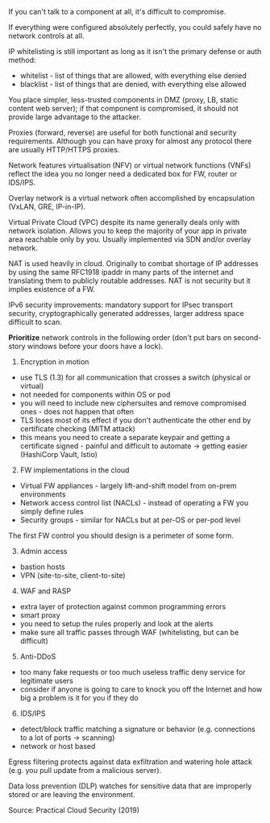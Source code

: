 If you can't talk to a component at all, it's difficult to compromise.

If everything were configured absolutely perfectly, you could safely have no network controls at all.

IP whitelisting is still important as long as it isn't the primary defense or auth method:

* whitelist - list of things that are allowed, with everything else denied
* blacklist - list of things that are denied, with everything else allowed

You place simpler, less-trusted components in DMZ (proxy, LB, static content web server); if that component is compromised, it should not provide large advantage to the attacker.

Proxies (forward, reverse) are useful for both functional and security requirements. Although you can have proxy for almost any protocol there are usually HTTP/HTTPS proxies.

Network features virtualisation (NFV) or virtual network functions (VNFs) reflect the idea you no longer need a dedicated box for FW, router or IDS/IPS.

Overlay network is a virtual network often accomplished by encapsulation (VxLAN, GRE, IP-in-IP).

Virtual Private Cloud (VPC) despite its name generally deals only with network isolation. Allows you to keep the majority of your app in private area reachable only by you. Usually implemented via SDN and/or overlay network.

NAT is used heavily in cloud. Originally to combat shortage of IP addresses by using the same RFC1918 ipaddr in many parts of the internet and translating them to publicly routable addresses. NAT is not security but it implies existence of a FW.

IPv6 security improvements: mandatory support for IPsec transport security, cryptographically generated addresses, larger address space difficult to scan.

**Prioritize** network controls in the following order (don't put bars on second-story windows before your doors have a lock).

1) Encryption in motion

* use TLS (1.3) for all communication that crosses a switch (physical or virtual)
* not needed for components within OS or pod
* you will need to include new ciphersuites and remove compromised ones - does not happen that often
* TLS loses most of its effect if you don't authenticate the other end by certificate checking (MITM attack)
* this means you need to create a separate keypair and getting a certificate signed - painful and difficult to automate -> getting easier (HashiCorp Vault, Istio)

2) FW implementations in the cloud

* Virtual FW appliances - largely lift-and-shift model from on-prem environments
* Network access control list (NACLs) - instead of operating a FW you simply define rules
* Security groups - similar for NACLs but at per-OS or per-pod level

The first FW control you should design is a perimeter of some form.

3) Admin access

* bastion hosts
* VPN (site-to-site, client-to-site)

4) WAF and RASP

* extra layer of protection against common programming errors
* smart proxy
* you need to setup the rules properly and look at the alerts
* make sure all traffic passes through WAF (whitelisting, but can be difficult)

5) Anti-DDoS

* too many fake requests or too much useless traffic deny service for legitimate users
* consider if anyone is going to care to knock you off the Internet and how big a problem is it for you if they do

6) IDS/IPS

* detect/block traffic matching a signature or behavior (e.g. connections to a lot of ports -> scanning)
* network or host based

Egress filtering protects against data exfiltration and watering hole attack (e.g. you pull update from a malicious server).

Data loss prevention (DLP) watches for sensitive data that are improperly stored or are leaving the environment.

Source: Practical Cloud Security (2019)
